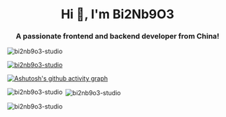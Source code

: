<h1 align="center">Hi 👋, I'm Bi2Nb9O3</h1>

<h3 align="center">A passionate frontend and backend developer from China!</h3>

<p align="left"> <img src="https://komarev.com/ghpvc/?username=bi2nb9o3-studio&label=Profile%20views&color=0e75b6&style=flat" alt="bi2nb9o3-studio" /> </p>

<p align="left"> <a href="https://github.com/ryo-ma/github-profile-trophy"><img src="https://github-profile-trophy.vercel.app/?username=bi2nb9o3-studio" alt="bi2nb9o3-studio" /></a> </p>

[![Ashutosh's github activity graph](https://github-readme-activity-graph.vercel.app/graph?username=Bi2Nb9O3-Studio&theme=github)](https://github.com/ashutosh00710/github-readme-activity-graph)

<p><img align="left" src="https://github-readme-stats.vercel.app/api/top-langs?username=bi2nb9o3-studio&show_icons=true&locale=en&layout=compact" alt="bi2nb9o3-studio" /></p>



<p>&nbsp;<img align="center" src="https://github-readme-stats.vercel.app/api?username=bi2nb9o3-studio&show_icons=true&locale=en" alt="bi2nb9o3-studio" /></p>


<p><img align="center" src="https://github-readme-streak-stats.herokuapp.com/?user=bi2nb9o3-studio&" alt="bi2nb9o3-studio" /></p>
